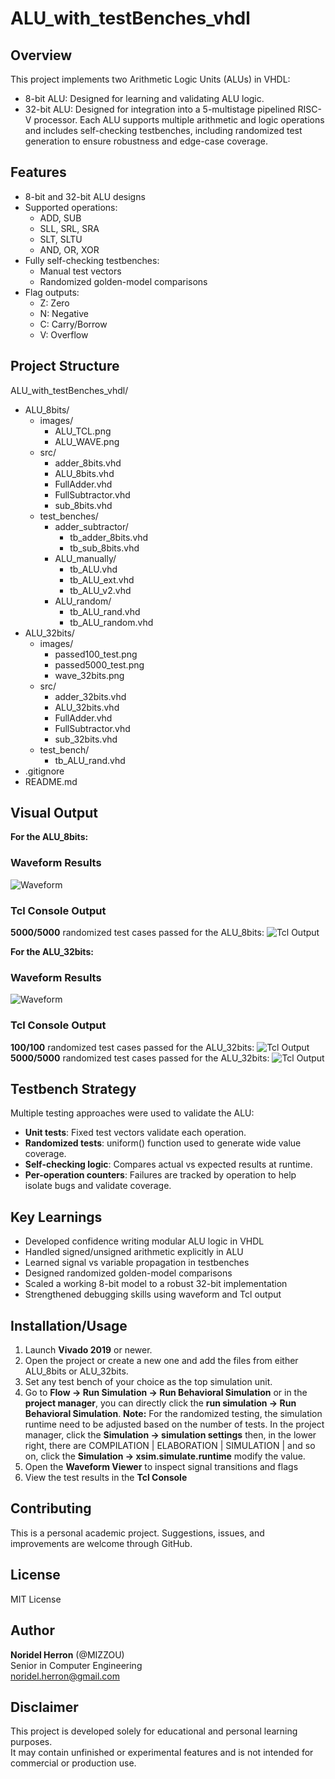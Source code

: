 # ALU_with_testBenches_vhdl

## Overview
This project implements two Arithmetic Logic Units (ALUs) in VHDL:
- 8-bit ALU: Designed for learning and validating ALU logic.
- 32-bit ALU: Designed for integration into a 5-multistage pipelined RISC-V processor.
Each ALU supports multiple arithmetic and logic operations and includes self-checking testbenches, including randomized test generation to ensure robustness and edge-case coverage.

## Features
- 8-bit and 32-bit ALU designs
- Supported operations:
    - ADD, SUB
    - SLL, SRL, SRA
    - SLT, SLTU
    - AND, OR, XOR
- Fully self-checking testbenches:
    - Manual test vectors
    - Randomized golden-model comparisons
- Flag outputs: 
    - Z: Zero
    - N: Negative
    - C: Carry/Borrow
    - V: Overflow

## Project Structure
ALU_with_testBenches_vhdl/
- ALU_8bits/
    - images/
        - ALU_TCL.png
        - ALU_WAVE.png
    - src/
        - adder_8bits.vhd
        - ALU_8bits.vhd
        - FullAdder.vhd
        - FullSubtractor.vhd
        - sub_8bits.vhd
    - test_benches/
        - adder_subtractor/
            - tb_adder_8bits.vhd
            - tb_sub_8bits.vhd
        - ALU_manually/
            - tb_ALU.vhd
            - tb_ALU_ext.vhd
            - tb_ALU_v2.vhd
        - ALU_random/
            - tb_ALU_rand.vhd
            - tb_ALU_random.vhd
- ALU_32bits/
    - images/
        - passed100_test.png
        - passed5000_test.png
        - wave_32bits.png
    - src/
        - adder_32bits.vhd
        - ALU_32bits.vhd
        - FullAdder.vhd
        - FullSubtractor.vhd
        - sub_32bits.vhd
    - test_bench/
        - tb_ALU_rand.vhd
- .gitignore
- README.md

## Visual Output 
**For the ALU_8bits:**
### Waveform Results
![Waveform](ALU_8bits/images/ALU_WAVE.png)

### Tcl Console Output
**5000/5000** randomized test cases passed for the ALU_8bits:
![Tcl Output](ALU_8bits/images/ALU_TCL.png)

**For the ALU_32bits:**
### Waveform Results
![Waveform](ALU_32bits/images/wave_32bits.png)

### Tcl Console Output
**100/100** randomized test cases passed for the ALU_32bits:
![Tcl Output](ALU_32bits/images/passed100_test.png)
**5000/5000**  randomized test cases passed for the ALU_32bits:
![Tcl Output](ALU_32bits/images/passed5000_test.png)

## Testbench Strategy
Multiple testing approaches were used to validate the ALU:
- **Unit tests**: Fixed test vectors validate each operation.
- **Randomized tests**: uniform() function used to generate wide value coverage.
- **Self-checking logic**:  Compares actual vs expected results at runtime.
- **Per-operation counters**: Failures are tracked by operation to help isolate bugs and validate coverage.

## Key Learnings
- Developed confidence writing modular ALU logic in VHDL
- Handled signed/unsigned arithmetic explicitly in ALU
- Learned signal vs variable propagation in testbenches
- Designed randomized golden-model comparisons
- Scaled a working 8-bit model to a robust 32-bit implementation
- Strengthened debugging skills using waveform and Tcl output

## Installation/Usage

1. Launch **Vivado 2019** or newer.
2. Open the project or create a new one and add the files from either ALU_8bits or ALU_32bits.
3. Set any test bench of your choice as the top simulation unit.
4. Go to **Flow → Run Simulation → Run Behavioral Simulation** or 
    in the **project manager**, you can directly click the **run simulation -> Run Behavioral Simulation**.
    **Note:** For the randomized testing, the simulation runtime need to be adjusted based on the number of tests.
    In the project manager, click the **Simulation -> simulation settings** then, in the lower right,
    there are COMPILATION | ELABORATION | SIMULATION | and so on, click the **Simulation -> xsim.simulate.runtime** modify the value.
5. Open the **Waveform Viewer** to inspect signal transitions and flags
6. View the test results in the **Tcl Console**

## Contributing
This is a personal academic project. Suggestions, issues, and improvements are welcome through GitHub.

## License
MIT License

## Author
**Noridel Herron** (@MIZZOU)  
Senior in Computer Engineering  
noridel.herron@gmail.com


## Disclaimer
This project is developed solely for educational and personal learning purposes.  
It may contain unfinished or experimental features and is not intended for commercial or production use.
